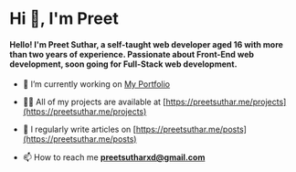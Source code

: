 # Hi 👋, I'm Preet
#### Hello! I'm Preet Suthar, a self-taught web developer aged 16 with more than two years of experience. Passionate about Front-End web development, soon going for Full-Stack web development.

- 🔭 I’m currently working on [My Portfolio](https://preetsuthar.me)

- 👨‍💻 All of my projects are available at [https://preetsuthar.me/projects](https://preetsuthar.me/projects)

- 📝 I regularly write articles on [https://preetsuthar.me/posts](https://preetsuthar.me/posts)

- 📫 How to reach me **preetsutharxd@gmail.com**

